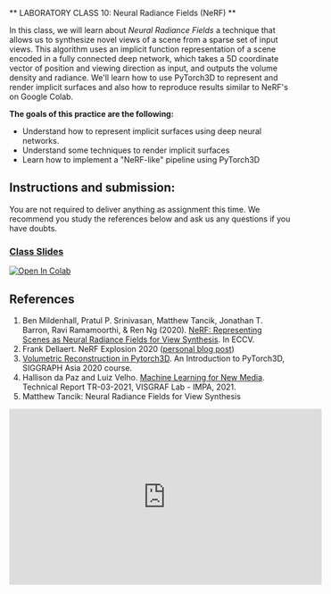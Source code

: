 
** LABORATORY CLASS 10: Neural Radiance Fields (NeRF) **

In this class, we will learn about *Neural Radiance Fields* a technique that allows us to synthesize novel views of a scene from a sparse set of input views. This algorithm uses an implicit function representation of a scene encoded in a fully connected deep network, which takes a 5D coordinate vector of position and viewing direction as input, and outputs the volume density and radiance. We'll learn how to use PyTorch3D to represent and render implicit surfaces and also how to reproduce results similar to NeRF's on Google Colab.

**The goals of this practice are the following:**

-   Understand how to represent implicit surfaces using deep neural networks.
-   Understand some techniques to render implicit surfaces
-   Learn how to implement a "NeRF-like" pipeline using PyTorch3D

## Instructions and submission:

You are not required to deliver anything as assignment this time. We recommend you study the references below and ask us any questions if you have doubts. 

### [Class Slides](nerf/nerflab.html)

<a href="https://colab.research.google.com/github/hallpaz/3dsystems21/blob/main/assignments/LabClass10.ipynb" target="_blank"><img src="https://colab.research.google.com/assets/colab-badge.svg" alt="Open In Colab"/></a>


## References

1. Ben Mildenhall, Pratul P. Srinivasan, Matthew Tancik, Jonathan T. Barron, Ravi Ramamoorthi, & Ren Ng (2020). [NeRF: Representing Scenes as Neural Radiance Fields for View Synthesis](https://www.matthewtancik.com/nerf). In ECCV.
2. Frank Dellaert. NeRF Explosion 2020 ([personal blog post](https://dellaert.github.io/NeRF/))
3. [Volumetric Reconstruction in Pytorch3D](https://youtu.be/MOBAJb5nJRI). An Introduction to PyTorch3D, SIGGRAPH Asia 2020 course.
4. Hallison da Paz and Luiz Velho. [Machine Learning for New Media](https://www.visgraf.impa.br/Data/RefBib/PS_PDF/tr-03-2021/tr-03-2021.pdf). Technical Report TR-03-2021, VISGRAF Lab - IMPA, 2021.
5. Matthew Tancik: Neural Radiance Fields for View Synthesis
<iframe width="560" height="315" src="https://www.youtube.com/embed/dPWLybp4LL0" title="YouTube video player" frameborder="0" allow="accelerometer; autoplay; clipboard-write; encrypted-media; gyroscope; picture-in-picture" allowfullscreen></iframe>
